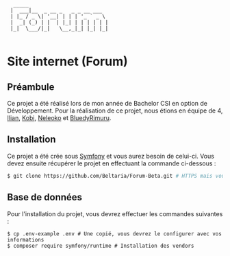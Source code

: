 ```
  _____                          
 |  ___|__  _ __ _   _ _ __ ___  
 | |_ / _ \| '__| | | | '_ ` _ \ 
 |  _| (_) | |  | |_| | | | | | |
 |_|  \___/|_|   \__,_|_| |_| |_|      
                          
```

# Site internet (Forum)
## Préambule

Ce projet a été réalisé lors de mon année de Bachelor CSI en option de Développement.
Pour la réalisation de ce projet, nous étions en équipe de 4, [Ilian](https://github.com/inecer), [Kobi](https://github.com/kthayendran),
[Neleoko](https://github.com/neleoko) et [BluedyRimuru](https://github.com/BluedyRimuru).

## Installation

Ce projet a été crée sous [Symfony](https://symfony.com/) et vous aurez besoin de celui-ci.
Vous devez ensuite récupérer le projet en effectuant la commande ci-dessous :
```bash
$ git clone https://github.com/Beltaria/Forum-Beta.git # HTTPS mais vous sélectionnez le lien que vous voulez.
```

## Base de données

Pour l'installation du projet, vous devrez effectuer les commandes suivantes :
```shell
$ cp .env-example .env # Une copié, vous devrez le configurer avec vos informations
$ composer require symfony/runtime # Installation des vendors
```